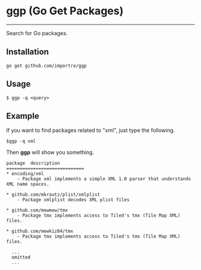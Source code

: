 ggp (Go Get Packages)
===
- - -

Search for Go packages.

## Installation

`go get github.com/importre/ggp`

## Usage

`$ ggp -q <query>`

## Example

If you want to find packages related to "xml", just type the following.

`$ggp -q xml`

Then **ggp** will show you something.

    package  description
    =============================
    * encoding/xml
        - Package xml implements a simple XML 1.0 parser that understands XML name spaces.

    * github.com/mkrautz/plist/xmlplist
        - Package xmlplist decodes XML plist files

    * github.com/mewmew/tmx
        - Package tmx implements access to Tiled's tmx (Tile Map XML) files.

    * github.com/mewkiz84/tmx
        - Package tmx implements access to Tiled's tmx (Tile Map XML) files.
      
      ...
      omitted
      ...
  
